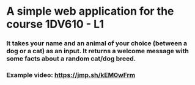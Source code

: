 # A simple web application for the course 1DV610 - L1

### It takes your name and an animal of your choice (between a dog or a cat) as an input. It returns a welcome message with some facts about a random cat/dog breed.

### Example video: https://jmp.sh/kEM0wFrm
